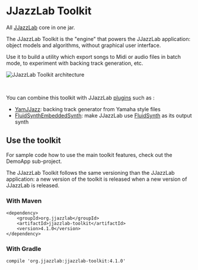 # JJazzLab Toolkit

All [JJazzLab](https://github.com/jjazzboss/JJazzLab) core in one jar.

The JJazzLab Toolkit is the "engine" that powers the JJazzLab application: object models and algorithms, without graphical user interface.

Use it to build a utility which export songs to Midi or audio files in batch mode, to experiment with backing track generation, etc.

![JJazzLab Toolkit architecture](https://github.com/jjazzboss/JJazzLab/blob/master/graphics/JJazzLab-Core-blocks.png)

&nbsp;

You can combine this toolkit with JJazzLab [plugins](https://github.com/jjazzboss/JJazzLab/tree/master/plugins) such as :

- [YamJJazz](https://github.com/jjazzboss/JJazzLab/tree/master/plugins/YamJJazz): backing track generator from Yamaha style files
- [FluidSynthEmbeddedSynth](https://github.com/jjazzboss/JJazzLab/tree/master/plugins/YamJJazz): make JJazzLab use [FluidSynth](https://www.fluidsynth.org/) as its output synth


## Use the toolkit

For sample code how to use the main toolkit features, check out the DemoApp sub-project.

The JJazzLab Toolkit follows the same versioning than the JJazzLab application: a new version of the toolkit is released when a new version of JJazzLab is released.

### With Maven
```
<dependency>
    <groupId>org.jjazzlab</groupId>
    <artifactId>jjazzlab-toolkit</artifactId>
    <version>4.1.0</version>
</dependency>
```

### With Gradle
```
compile 'org.jjazzlab:jjazzlab-toolkit:4.1.0'
```
